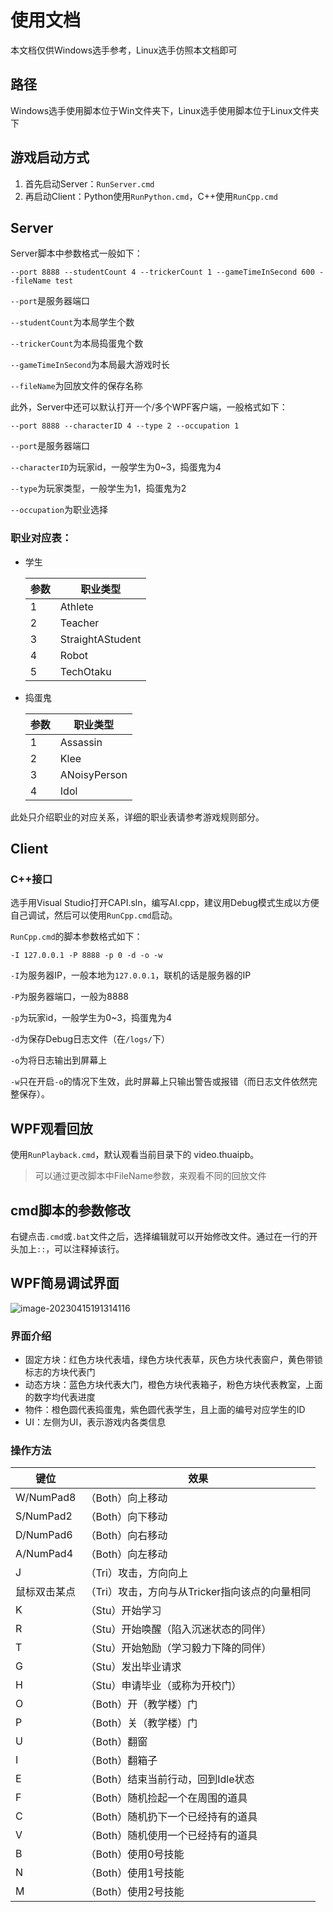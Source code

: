 # 使用文档

本文档仅供Windows选手参考，Linux选手仿照本文档即可

## 路径

Windows选手使用脚本位于Win文件夹下，Linux选手使用脚本位于Linux文件夹下

## 游戏启动方式

1. 首先启动Server：`RunServer.cmd`
2. 再启动Client：Python使用`RunPython.cmd`，C++使用`RunCpp.cmd`

## Server

Server脚本中参数格式一般如下：

```shell
--port 8888 --studentCount 4 --trickerCount 1 --gameTimeInSecond 600 --fileName test
```

`--port`是服务器端口

`--studentCount`为本局学生个数

`--trickerCount`为本局捣蛋鬼个数

`--gameTimeInSecond`为本局最大游戏时长

`--fileName`为回放文件的保存名称

此外，Server中还可以默认打开一个/多个WPF客户端，一般格式如下：

```shell
--port 8888 --characterID 4 --type 2 --occupation 1
```

`--port`是服务器端口

`--characterID`为玩家id，一般学生为0~3，捣蛋鬼为4

`--type`为玩家类型，一般学生为1，捣蛋鬼为2

`--occupation`为职业选择

### 职业对应表：

* 学生

  | 参数 | 职业类型         |
  | ---- | ---------------- |
  | 1    | Athlete          |
  | 2    | Teacher          |
  | 3    | StraightAStudent |
  | 4    | Robot            |
  | 5    | TechOtaku        |

* 捣蛋鬼

  | 参数 | 职业类型     |
  | ---- | ------------ |
  | 1    | Assassin     |
  | 2    | Klee         |
  | 3    | ANoisyPerson |
  | 4    | Idol         |

此处只介绍职业的对应关系，详细的职业表请参考游戏规则部分。

## Client

### C++接口

选手用Visual Studio打开CAPI.sln，编写AI.cpp，建议用Debug模式生成以方便自己调试，然后可以使用`RunCpp.cmd`启动。

`RunCpp.cmd`的脚本参数格式如下：

```shell
-I 127.0.0.1 -P 8888 -p 0 -d -o -w
```

`-I`为服务器IP，一般本地为`127.0.0.1`，联机的话是服务器的IP

`-P`为服务器端口，一般为8888

`-p`为玩家id，一般学生为0~3，捣蛋鬼为4

`-d`为保存Debug日志文件（在`/logs/`下）

`-o`为将日志输出到屏幕上

`-w`只在开启`-o`的情况下生效，此时屏幕上只输出警告或报错（而日志文件依然完整保存）。

## WPF观看回放

使用`RunPlayback.cmd`，默认观看当前目录下的 video.thuaipb。

> 可以通过更改脚本中FileName参数，来观看不同的回放文件  

## cmd脚本的参数修改

右键点击`.cmd`或`.bat`文件之后，选择编辑就可以开始修改文件。通过在一行的开头加上`::`，可以注释掉该行。

## WPF简易调试界面

![image-20230415191314116](src/WPF_Image.png)

### 界面介绍

* 固定方块：红色方块代表墙，绿色方块代表草，灰色方块代表窗户，黄色带锁标志的方块代表门
* 动态方块：蓝色方块代表大门，橙色方块代表箱子，粉色方块代表教室，上面的数字均代表进度
* 物件：橙色圆代表捣蛋鬼，紫色圆代表学生，且上面的编号对应学生的ID
* UI：左侧为UI，表示游戏内各类信息

### 操作方法

| 键位         | 效果                                           |
| ------------ | ---------------------------------------------- |
| W/NumPad8    | （Both）向上移动                               |
| S/NumPad2    | （Both）向下移动                               |
| D/NumPad6    | （Both）向右移动                               |
| A/NumPad4    | （Both）向左移动                               |
| J            | （Tri）攻击，方向向上                          |
| 鼠标双击某点 | （Tri）攻击，方向与从Tricker指向该点的向量相同 |
| K            | （Stu）开始学习                                |
| R            | （Stu）开始唤醒（陷入沉迷状态的同伴）          |
| T            | （Stu）开始勉励（学习毅力下降的同伴）          |
| G            | （Stu）发出毕业请求                            |
| H            | （Stu）申请毕业（或称为开校门）                |
| O            | （Both）开（教学楼）门                         |
| P            | （Both）关（教学楼）门                         |
| U            | （Both）翻窗                                   |
| I            | （Both）翻箱子                                 |
| E            | （Both）结束当前行动，回到Idle状态             |
| F            | （Both）随机捡起一个在周围的道具               |
| C            | （Both）随机扔下一个已经持有的道具             |
| V            | （Both）随机使用一个已经持有的道具             |
| B            | （Both）使用0号技能                            |
| N            | （Both）使用1号技能                            |
| M            | （Both）使用2号技能                            |